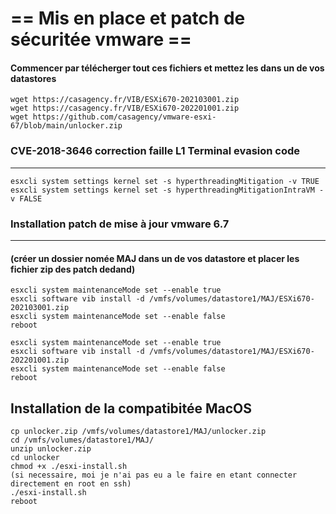# == Mis en place et patch de sécuritée vmware ==
#### Commencer par télécherger tout ces fichiers et mettez les dans un de vos datastores

    wget https://casagency.fr/VIB/ESXi670-202103001.zip
    wget https://casagency.fr/VIB/ESXi670-202201001.zip
    wget https://github.com/casagency/vmware-esxi-67/blob/main/unlocker.zip
 

### CVE-2018-3646 correction faille L1 Terminal evasion code
---------------------------------------------
    esxcli system settings kernel set -s hyperthreadingMitigation -v TRUE
    esxcli system settings kernel set -s hyperthreadingMitigationIntraVM -v FALSE


### Installation patch de mise à jour vmware 6.7
----------------------------------------------
#### (créer un dossier nomée MAJ dans un de vos datastore et placer les fichier zip des patch dedand)

    esxcli system maintenanceMode set --enable true
    esxcli software vib install -d /vmfs/volumes/datastore1/MAJ/ESXi670-202103001.zip
    esxcli system maintenanceMode set --enable false
    reboot

    esxcli system maintenanceMode set --enable true
    esxcli software vib install -d /vmfs/volumes/datastore1/MAJ/ESXi670-202201001.zip
    esxcli system maintenanceMode set --enable false
    reboot


Installation de la compatibitée MacOS
--------------------------------------
	cp unlocker.zip /vmfs/volumes/datastore1/MAJ/unlocker.zip
	cd /vmfs/volumes/datastore1/MAJ/
	unzip unlocker.zip
	cd unlocker
	chmod +x ./esxi-install.sh 
	(si necessaire, moi je n'ai pas eu a le faire en etant connecter directement en root en ssh)
	./esxi-install.sh
	reboot
